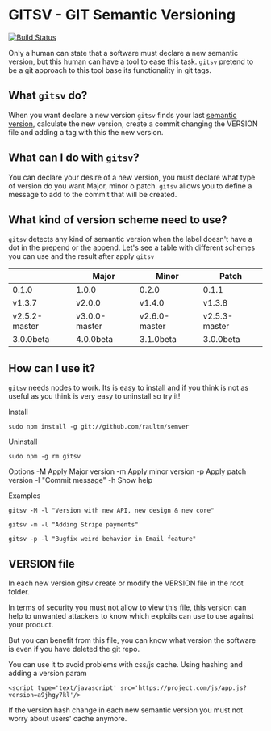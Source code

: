 GITSV - GIT Semantic Versioning 
===============================

[![Build Status](https://travis-ci.org/raultm/semver.svg?branch=master)](https://travis-ci.org/raultm/semver)

Only a human can state that a software must declare a new semantic version, but this human can have a tool to ease this task. `gitsv` pretend to be a git approach to this tool base its functionality in git tags.

What `gitsv` do?
---------------

When you want declare a new version `gitsv` finds your last [semantic version](http://semver.org/), calculate the new version, create a commit changing the VERSION file and adding a tag with this the new version.

What can I do with `gitsv`?
-------------------------

You can declare your desire  of a new version, you must declare what type of version do you want Major, minor o patch. `gitsv` allows you to define a message to add to the commit that will be created.

What kind of version scheme need to use?
----------------------------------------

`gitsv` detects any kind of semantic version when the label doesn't have a dot in the prepend or the append. Let's see a table with different schemes you can use and the result after apply `gitsv`

|               | Major         | Minor         | Patch         |
|---------------|---------------|---------------|---------------|
| 0.1.0         | 1.0.0         | 0.2.0         | 0.1.1         |
| v1.3.7        | v2.0.0        | v1.4.0        | v1.3.8        |
| v2.5.2-master | v3.0.0-master | v2.6.0-master | v2.5.3-master |
| 3.0.0beta     | 4.0.0beta     | 3.1.0beta     | 3.0.0beta     |

 
How can I use it?
------------------

`gitsv` needs nodes to work. Its is easy to install and if you think is not as useful as you think is very easy to uninstall so try it!

Install

`sudo npm install -g git://github.com/raultm/semver`

Uninstall

`sudo npm -g rm gitsv`

Options
-M Apply Major version
-m Apply minor version
-p Apply patch version
-l "Commit  message"
-h Show help

Examples

`gitsv -M -l "Version with new API, new design & new core"`

`gitsv -m -l "Adding Stripe payments"`

`gitsv -p -l "Bugfix weird behavior in Email feature"`

VERSION file
------------
In each new version gitsv create or modify the VERSION file in the root folder.

In terms of security you must not allow to view this file, this version can help to unwanted attackers to know which exploits can use to use against your product.

But you can benefit from this file, you can know what version the software is even if you have deleted the git repo.

You can use it to avoid problems with css/js cache. Using hashing and adding a version param

```
<script type='text/javascript' src='https://project.com/js/app.js?version=a9jhgy7kl'/>
```

If the version hash change in each new semantic version you must not worry about users' cache anymore.


